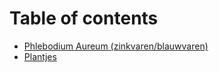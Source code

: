 # Table of contents

* [Phlebodium Aureum \(zinkvaren/blauwvaren\)](README.md)
* [Plantjes](plantjes.md)

